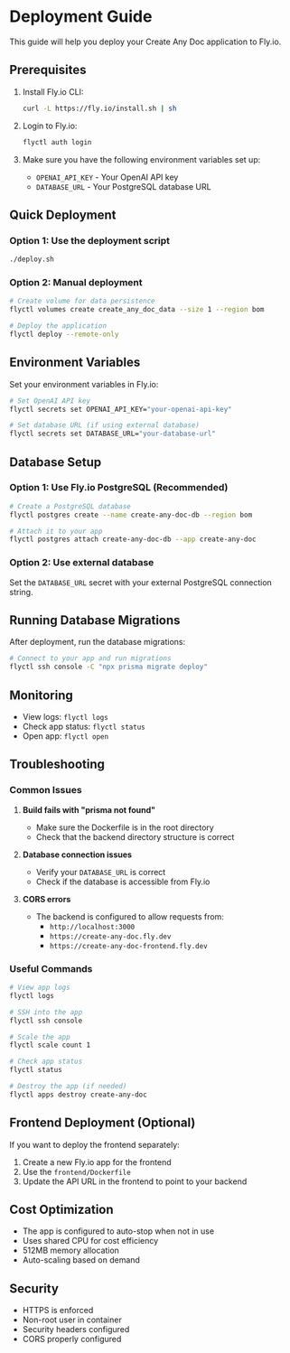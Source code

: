 # Deployment Guide

This guide will help you deploy your Create Any Doc application to Fly.io.

## Prerequisites

1. Install Fly.io CLI:
   ```bash
   curl -L https://fly.io/install.sh | sh
   ```

2. Login to Fly.io:
   ```bash
   flyctl auth login
   ```

3. Make sure you have the following environment variables set up:
   - `OPENAI_API_KEY` - Your OpenAI API key
   - `DATABASE_URL` - Your PostgreSQL database URL

## Quick Deployment

### Option 1: Use the deployment script
```bash
./deploy.sh
```

### Option 2: Manual deployment
```bash
# Create volume for data persistence
flyctl volumes create create_any_doc_data --size 1 --region bom

# Deploy the application
flyctl deploy --remote-only
```

## Environment Variables

Set your environment variables in Fly.io:

```bash
# Set OpenAI API key
flyctl secrets set OPENAI_API_KEY="your-openai-api-key"

# Set database URL (if using external database)
flyctl secrets set DATABASE_URL="your-database-url"
```

## Database Setup

### Option 1: Use Fly.io PostgreSQL (Recommended)
```bash
# Create a PostgreSQL database
flyctl postgres create --name create-any-doc-db --region bom

# Attach it to your app
flyctl postgres attach create-any-doc-db --app create-any-doc
```

### Option 2: Use external database
Set the `DATABASE_URL` secret with your external PostgreSQL connection string.

## Running Database Migrations

After deployment, run the database migrations:

```bash
# Connect to your app and run migrations
flyctl ssh console -C "npx prisma migrate deploy"
```

## Monitoring

- View logs: `flyctl logs`
- Check app status: `flyctl status`
- Open app: `flyctl open`

## Troubleshooting

### Common Issues

1. **Build fails with "prisma not found"**
   - Make sure the Dockerfile is in the root directory
   - Check that the backend directory structure is correct

2. **Database connection issues**
   - Verify your `DATABASE_URL` is correct
   - Check if the database is accessible from Fly.io

3. **CORS errors**
   - The backend is configured to allow requests from:
     - `http://localhost:3000`
     - `https://create-any-doc.fly.dev`
     - `https://create-any-doc-frontend.fly.dev`

### Useful Commands

```bash
# View app logs
flyctl logs

# SSH into the app
flyctl ssh console

# Scale the app
flyctl scale count 1

# Check app status
flyctl status

# Destroy the app (if needed)
flyctl apps destroy create-any-doc
```

## Frontend Deployment (Optional)

If you want to deploy the frontend separately:

1. Create a new Fly.io app for the frontend
2. Use the `frontend/Dockerfile`
3. Update the API URL in the frontend to point to your backend

## Cost Optimization

- The app is configured to auto-stop when not in use
- Uses shared CPU for cost efficiency
- 512MB memory allocation
- Auto-scaling based on demand

## Security

- HTTPS is enforced
- Non-root user in container
- Security headers configured
- CORS properly configured 